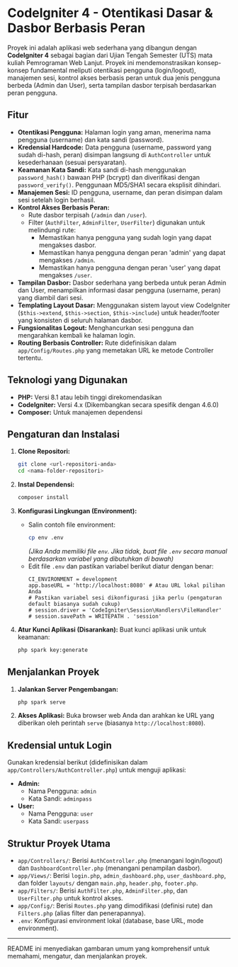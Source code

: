 # CodeIgniter 4 - Otentikasi Dasar & Dasbor Berbasis Peran

Proyek ini adalah aplikasi web sederhana yang dibangun dengan **CodeIgniter 4** sebagai bagian dari Ujian Tengah Semester (UTS) mata kuliah Pemrograman Web Lanjut. Proyek ini mendemonstrasikan konsep-konsep fundamental meliputi otentikasi pengguna (login/logout), manajemen sesi, kontrol akses berbasis peran untuk dua jenis pengguna berbeda (Admin dan User), serta tampilan dasbor terpisah berdasarkan peran pengguna.

## Fitur

*   **Otentikasi Pengguna:** Halaman login yang aman, menerima nama pengguna (username) dan kata sandi (password).
*   **Kredensial Hardcode:** Data pengguna (username, password yang sudah di-hash, peran) disimpan langsung di `AuthController` untuk kesederhanaan (sesuai persyaratan).
*   **Keamanan Kata Sandi:** Kata sandi di-hash menggunakan `password_hash()` bawaan PHP (bcrypt) dan diverifikasi dengan `password_verify()`. Penggunaan MD5/SHA1 secara eksplisit dihindari.
*   **Manajemen Sesi:** ID pengguna, username, dan peran disimpan dalam sesi setelah login berhasil.
*   **Kontrol Akses Berbasis Peran:**
    *   Rute dasbor terpisah (`/admin` dan `/user`).
    *   Filter (`AuthFilter`, `AdminFilter`, `UserFilter`) digunakan untuk melindungi rute:
        *   Memastikan hanya pengguna yang sudah login yang dapat mengakses dasbor.
        *   Memastikan hanya pengguna dengan peran 'admin' yang dapat mengakses `/admin`.
        *   Memastikan hanya pengguna dengan peran 'user' yang dapat mengakses `/user`.
*   **Tampilan Dasbor:** Dasbor sederhana yang berbeda untuk peran Admin dan User, menampilkan informasi dasar pengguna (username, peran) yang diambil dari sesi.
*   **Templating Layout Dasar:** Menggunakan sistem layout view CodeIgniter (`$this->extend`, `$this->section`, `$this->include`) untuk header/footer yang konsisten di seluruh halaman dasbor.
*   **Fungsionalitas Logout:** Menghancurkan sesi pengguna dan mengarahkan kembali ke halaman login.
*   **Routing Berbasis Controller:** Rute didefinisikan dalam `app/Config/Routes.php` yang memetakan URL ke metode Controller tertentu.

## Teknologi yang Digunakan

*   **PHP:** Versi 8.1 atau lebih tinggi direkomendasikan
*   **CodeIgniter:** Versi 4.x (Dikembangkan secara spesifik dengan 4.6.0)
*   **Composer:** Untuk manajemen dependensi

## Pengaturan dan Instalasi

1.  **Clone Repositori:**
    ```bash
    git clone <url-repositori-anda>
    cd <nama-folder-repositori>
    ```

2.  **Instal Dependensi:**
    ```bash
    composer install
    ```

3.  **Konfigurasi Lingkungan (Environment):**
    *   Salin contoh file environment:
        ```bash
        cp env .env
        ```
        *(Jika Anda memiliki file `env`. Jika tidak, buat file `.env` secara manual berdasarkan variabel yang dibutuhkan di bawah)*
    *   Edit file `.env` dan pastikan variabel berikut diatur dengan benar:
        ```dotenv
        CI_ENVIRONMENT = development
        app.baseURL = 'http://localhost:8080' # Atau URL lokal pilihan Anda
        # Pastikan variabel sesi dikonfigurasi jika perlu (pengaturan default biasanya sudah cukup)
        # session.driver = 'CodeIgniter\Session\Handlers\FileHandler'
        # session.savePath = WRITEPATH . 'session'
        ```

4.  **Atur Kunci Aplikasi (Disarankan):**
    Buat kunci aplikasi unik untuk keamanan:
    ```bash
    php spark key:generate
    ```

## Menjalankan Proyek

1.  **Jalankan Server Pengembangan:**
    ```bash
    php spark serve
    ```

2.  **Akses Aplikasi:**
    Buka browser web Anda dan arahkan ke URL yang diberikan oleh perintah `serve` (biasanya `http://localhost:8080`).

## Kredensial untuk Login

Gunakan kredensial berikut (didefinisikan dalam `app/Controllers/AuthController.php`) untuk menguji aplikasi:

*   **Admin:**
    *   Nama Pengguna: `admin`
    *   Kata Sandi: `adminpass`
*   **User:**
    *   Nama Pengguna: `user`
    *   Kata Sandi: `userpass`

## Struktur Proyek Utama

*   `app/Controllers/`: Berisi `AuthController.php` (menangani login/logout) dan `DashboardController.php` (menangani penampilan dasbor).
*   `app/Views/`: Berisi `login.php`, `admin_dashboard.php`, `user_dashboard.php`, dan folder `layouts/` dengan `main.php`, `header.php`, `footer.php`.
*   `app/Filters/`: Berisi `AuthFilter.php`, `AdminFilter.php`, dan `UserFilter.php` untuk kontrol akses.
*   `app/Config/`: Berisi `Routes.php` yang dimodifikasi (definisi rute) dan `Filters.php` (alias filter dan penerapannya).
*   `.env`: Konfigurasi environment lokal (database, base URL, mode environment).

---

README ini menyediakan gambaran umum yang komprehensif untuk memahami, mengatur, dan menjalankan proyek.